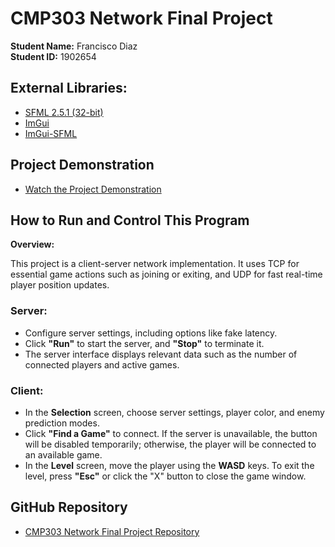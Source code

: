 # CMP303 Network Final Project

**Student Name:** Francisco Diaz  
**Student ID:** 1902654  

## External Libraries:
- [SFML 2.5.1 (32-bit)](https://www.sfml-dev.org/tutorials/2.5/start-vc.php)
- [ImGui](https://github.com/ocornut/imgui)
- [ImGui-SFML](https://eliasdaler.github.io/using-imgui-with-sfml-pt1/)

## Project Demonstration
- [Watch the Project Demonstration](https://youtu.be/tYNNJiDg3No?feature=shared)

## How to Run and Control This Program

**Overview:**

This project is a client-server network implementation. It uses TCP for essential game actions such as joining or exiting, and UDP for fast real-time player position updates.

### Server:
- Configure server settings, including options like fake latency.
- Click **"Run"** to start the server, and **"Stop"** to terminate it.
- The server interface displays relevant data such as the number of connected players and active games.

### Client:
- In the **Selection** screen, choose server settings, player color, and enemy prediction modes.
- Click **"Find a Game"** to connect. If the server is unavailable, the button will be disabled temporarily; otherwise, the player will be connected to an available game.
- In the **Level** screen, move the player using the **WASD** keys. To exit the level, press **"Esc"** or click the "X" button to close the game window.

## GitHub Repository
- [CMP303 Network Final Project Repository](https://github.com/FranciscoDiaz-dev/CMP303_Network_FinalProject)


